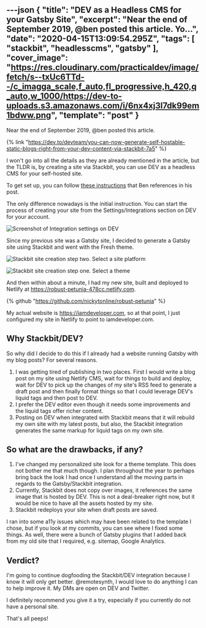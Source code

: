 ---json
{
  "title": "DEV as a Headless CMS for your Gatsby Site",
  "excerpt": "Near the end of September 2019, @ben  posted this article.                                         Yo...",
  "date": "2020-04-15T13:09:54.295Z",
  "tags": [
    "stackbit",
    "headlesscms",
    "gatsby"
  ],
  "cover_image": "https://res.cloudinary.com/practicaldev/image/fetch/s--txUc6TTd--/c_imagga_scale,f_auto,fl_progressive,h_420,q_auto,w_1000/https://dev-to-uploads.s3.amazonaws.com/i/6nx4xj3l7dk99em1bdww.png",
  "template": "post"
}
---
Near the end of September 2019, @ben posted this article.

{% link "https://dev.to/devteam/you-can-now-generate-self-hostable-static-blogs-right-from-your-dev-content-via-stackbit-7a5" %}

I won't go into all the details as they are already mentioned in the article, but the TLDR is, by creating a site via Stackbit, you can use DEV as a headless CMS for your self-hosted site.

To get set up, you can follow [these instructions](https://dev.to/connecting-with-stackbit) that Ben references in his post.

The only difference nowadays is the initial instruction. You can start the process of creating your site from the Settings/Integrations section on DEV for your account.

![Screenshot of Integration settings on DEV](https://dev-to-uploads.s3.amazonaws.com/i/v2aefqt8eny6nd4nkrbe.png)

Since my previous site was a Gatsby site, I decided to generate a Gatsby site using Stackbit and went with the Fresh theme.

![Stackbit site creation step two. Select a site platform](https://dev-to-uploads.s3.amazonaws.com/i/sa7ktos8omggvvducvp2.png)

![Stackbit site creation step one. Select a theme](https://dev-to-uploads.s3.amazonaws.com/i/0hdv0ev9tlvkjno28mwo.png)

And then within about a minute, I had my new site, built and deployed to Netlify at https://robust-petunia-478cc.netlify.com. 

{% github "https://github.com/nickytonline/robust-petunia" %}

My actual website is https://iamdeveloper.com, so at that point, I just configured my site in Netlify to point to iamdeveloper.com.

## Why Stackbit/DEV?

So why did I decide to do this if I already had a website running Gatsby with my blog posts? For several reasons.

1. I was getting tired of publishing in two places. First I would write a blog post on my site using Netlify CMS, wait for things to build and deploy, wait for DEV to pick up the changes of my site's RSS feed to generate a draft post and then finally format things so that I could leverage DEV's liquid tags and then post to DEV.
1. I prefer the DEV editor even though it needs some improvements and the liquid tags offer richer content.
1. Posting on DEV when integrated with Stackbit means that it will rebuild my own site with my latest posts, but also, the Stackbit integration generates the same markup for liquid tags on my own site.

## So what are the drawbacks, if any?

1. I've changed my personalized site look for a theme template. This does not bother me that much though. I plan throughout the year to perhaps bring back the look I had once I understand all the moving parts in regards to the Gatsby/Stackbit integration.
1. Currently, Stackbit does not copy over images, it references the same image that is hosted by DEV. This is not a deal-breaker right now, but it would be nice to have all the assets hosted by my site.
1. Stackbit redeploys your site when draft posts are saved.


I ran into some a11y issues which may have been related to the template I chose, but if you look at my commits, you can see where I fixed some things. As well, there were a bunch of Gatsby plugins that I added back from my old site that I required, e.g. sitemap, Google Analytics.

## Verdict?

I'm going to continue dogfooding the Stackbit/DEV integration because I know it will only get better. @remotesynth, I would love to do anything I can to help improve it. My DMs are open on DEV and Twitter.

I definitely recommend you give it a try, especially if you currently do not have a personal site.

That's all peeps!




